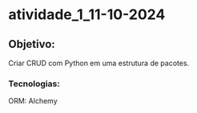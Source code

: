 # atividade_1_11-10-2024

## Objetivo:
Criar CRUD com Python em uma estrutura de pacotes.

### Tecnologias:
ORM: Alchemy
